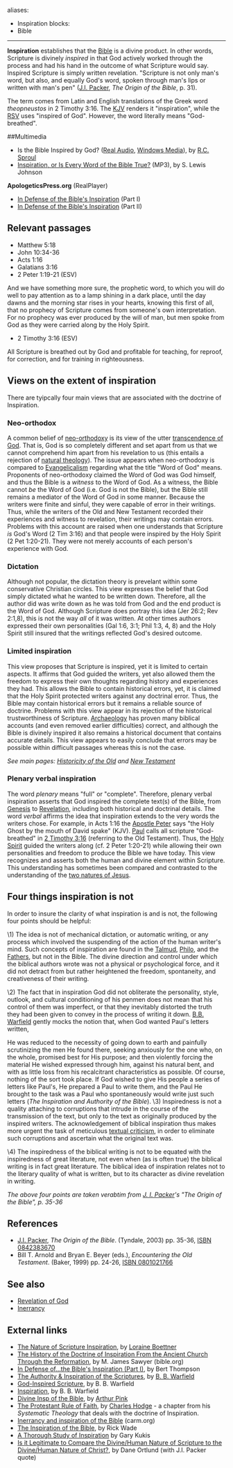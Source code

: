 aliases:
- Inspiration
blocks:
- Bible
---
**Inspiration** establishes that the [Bible](Bible "Bible") is a
divine product. In other words, Scripture is divinely *inspired* in
that God actively worked through the process and had his hand in
the outcome of what Scripture would say. Inspired Scripture is
simply written revelation. "Scripture is not only man's word, but
also, and equally God's word, spoken through man's lips or written
with man's pen" ([J.I. Packer](J.I._Packer "J.I. Packer"),
*The Origin of the Bible*, p. 31).

The term comes from Latin and English translations of the Greek
word *theopneustos* in 2 Timothy 3:16. The [KJV](KJV "KJV") renders
it "inspiration", while the [RSV](RSV "RSV") uses "inspired of
God". However, the word literally means "God-breathed".

##Multimedia

-   Is the Bible Inspired by God?
    ([Real Audio](http://broadcast.ligonier.org/playlists/rym20051026.m3u),
    [Windows Media](http://broadcast.ligonier.org/playlists/rym20051026.asx)),
    by [R.C. Sproul](R.C._Sproul "R.C. Sproul")
-   [Inspiration, or Is Every Word of the Bible True?](http://www.believerschapeldallas.org/audio/slj-69_systematic-theology/006_SLJ_69_32K.mp3)
    (MP3), by S. Lewis Johnson

**ApologeticsPress.org** (RealPlayer)

-   [In Defense of the Bible's Inspiration](http://www.apologeticspress.org/audio/rsf1-l08.rm)
    (Part I)
-   [In Defense of the Bible's Inspiration](http://www.apologeticspress.org/audio/rsf1-l09.rm)
    (Part II)

## Relevant passages

-   Matthew 5:18
-   John 10:34-36
-   Acts 1:16
-   Galatians 3:16
-   2 Peter 1:19-21 (ESV)

And we have something more sure, the prophetic word, to which you
will do well to pay attention as to a lamp shining in a dark place,
until the day dawns and the morning star rises in your hearts,
knowing this first of all, that no prophecy of Scripture comes from
someone's own interpretation. For no prophecy was ever produced by
the will of man, but men spoke from God as they were carried along
by the Holy Spirit.
-   2 Timothy 3:16 (ESV)

All Scripture is breathed out by God and profitable for teaching,
for reproof, for correction, and for training in righteousness.
## Views on the extent of inspiration

There are tyipcally four main views that are associated with the
doctrine of Inspiration.

### Neo-orthodox

A common belief of [neo-orthodoxy](Neo-orthodoxy "Neo-orthodoxy")
is its view of the utter
[transcendence of God](Transcendence_of_God "Transcendence of God").
That is, God is so completely different and set apart from us that
we cannot comprehend him apart from his revelation to us (this
entails a rejection of
[natural theology](Natural_theology "Natural theology")). The issue
appears when neo-orthodoxy is compared to
[Evangelicalism](Evangelicalism "Evangelicalism") regarding what
the title "Word of God" means. Proponents of neo-orthodoxy claimed
the Word of God was God himself, and thus the Bible is a *witness*
to the Word of God. As a witness, the Bible cannot *be* the Word of
God (i.e. God is not the Bible), but the Bible still remains a
mediator of the Word of God in some manner. Because the writers
were finite and sinful, they were capable of error in their
writings. Thus, while the writers of the Old and New Testament
recorded their experiences and witness to revelation, their
writings may contain errors. Problems with this account are raised
when one understands that Scripture *is* God's Word (2 Tim 3:16)
and that people were inspired by the Holy Spirit (2 Pet 1:20-21).
They were not merely accounts of each person's experience with
God.

### Dictation

Although not popular, the dictation theory is prevelant within some
conservative Christian circles. This view expresses the belief that
God simply dictated what he wanted to be written down. Therefore,
all the author did was write down as he was told from God and the
end product is the Word of God. Although Scripture does portray
this idea (Jer 26:2; Rev 2:1,8), this is not the way *all* of it
was written. At other times authors expressed their own
personalities (Gal 1:6, 3:1; Phil 1:3, 4, 8) and the Holy Spirit
still insured that the writings reflected God's desired outcome.

### Limited inspiration

This view proposes that Scripture is inspired, yet it is limited to
certain aspects. It affirms that God guided the writers, yet also
allowed them the freedom to express their own thoughts regarding
history and experiences they had. This allows the Bible to contain
historical errors, yet, it is claimed that the Holy Spirit
protected writers against any doctrinal error. Thus, the Bible may
contain historical errors but it remains a reliable source of
doctrine. Problems with this view appear in its rejection of the
historical trustworthiness of Scripture.
[Archaeology](Biblical_archaeology "Biblical archaeology") has
proven many biblical accounts (and even removed earlier
difficulties) correct, and although the Bible is divinely inspired
it also remains a historical document that contains accurate
details. This view appears to easily conclude that errors may be
possible within difficult passages whereas this is not the case.

*See main pages: [Historicity of the Old](Historicity_of_the_Old_Testament "Historicity of the Old Testament") and [New Testament](Historicity_of_the_New_Testament "Historicity of the New Testament")*
### Plenary verbal inspiration

The word *plenary* means "full" or "complete". Therefore, plenary
verbal inspiration asserts that God inspired the complete text(s)
of the Bible, from [Genesis](Genesis "Genesis") to
[Revelation](Book_of_Revelation "Book of Revelation"), including
both historical and doctrinal details. The word *verbal* affirms
the idea that inspiration extends to the very words the writers
chose. For example, in Acts 1:16 the [Apostle Peter](Peter "Peter")
says "the Holy Ghost by the mouth of David spake" (KJV).
[Paul](Paul "Paul") calls all scripture "God-breathed" in
[2 Timothy 3:16](2_Timothy_3#16 "2 Timothy 3") (referring to the
Old Testament). Thus, the [Holy Spirit](Holy_Spirit "Holy Spirit")
guided the writers along (cf. 2 Peter 1:20-21) while allowing their
own personalities and freedom to produce the Bible we have today.
This view recognizes and asserts both the human and divine element
within Scripture. This understanding has sometimes been compared
and contrasted to the understanding of the
[two natures of Jesus](Two_natures_of_Jesus "Two natures of Jesus").

## Four things inspiration is not

In order to insure the clarity of what inspiration is and is not,
the following four points should be helpful:

\1) The idea is not of mechanical dictation, or automatic writing,
 or any process which involved the suspending of the action of the
 human writer's mind. Such concepts of inspiration are found in the
 [Talmud](Talmud "Talmud"),
 [Philo](index.php?title=Philo&action=edit&redlink=1 "Philo (page does not exist)"),
 and the [Fathers](Early_church_fathers "Early church fathers"), but
 not in the Bible. The divine direction and control under which the
 biblical authors wrote was not a physical or psychological force,
 and it did not detract from but rather heightened the freedom,
 spontaneity, and creativeness of their writing.

\2) The fact that in inspiration God did not obliterate the
 personality, style, outlook, and cultural conditioning of his
 penmen does not mean that his control of them was imperfect, or
 that they inevitably distorted the truth they had been given to
 convey in the process of writing it down.
 [B.B. Warfield](B.B._Warfield "B.B. Warfield") gently mocks the
 notion that, when God wanted Paul's letters written,

He was reduced to the necessity of going down to earth and
painfully scrutinizing the men He found there, seeking anxiously
for the one who, on the whole, promised best for His purpose; and
then violently forcing the material He wished expressed through
him, against his natural bent, and with as little loss from his
recalcitrant characteristics as possible. Of course, nothing of the
sort took place. If God wished to give His people a series of
letters like Paul's, He prepared a Paul to write them, and the Paul
He brought to the task was a Paul who spontaneously would write
just such letters (*The Inspiration and Authority of the Bible*).
\3) Inspiredness is not a quality attaching to corruptions that
 intrude in the course of the transmission of the text, but only to
 the text as originally produced by the inspired writers. The
 acknowledgement of biblical inspiration thus makes more urgent the
 task of meticulous
 [textual criticism](Textual_Criticism "Textual Criticism"), in
 order to eliminate such corruptions and ascertain what the original
 text was.

\4) The inspiredness of the biblical writing is not to be equated
 with the inspiredness of great literature, not even when (as is
 often true) the biblical writing is in fact great literature. The
 biblical idea of inspiration relates not to the literary quality of
 what is written, but to its character as divine revelation in
 writing.

*The above four points are taken verabtim from [J. I. Packer](J._I._Packer "J. I. Packer")'s "The Origin of the Bible", p. 35-36*
## References

-   [J.I. Packer](J.I._Packer "J.I. Packer"),
    *The Origin of the Bible*. (Tyndale, 2003) pp. 35-36,
    [ISBN 0842383670](http://www.theopedia.com/Special:BookSources/0842383670)
-   Bill T. Arnold and Bryan E. Beyer (eds.),
    *Encountering the Old Testament*. (Baker, 1999) pp. 24-26,
    [ISBN 0801021766](http://www.theopedia.com/Special:BookSources/0801021766)

## See also

-   [Revelation of God](Revelation_of_God "Revelation of God")
-   [Inerrancy](Inerrancy "Inerrancy")

## External links

-   [The Nature of Scripture Inspiration](http://www.caledonianfire.org/caledonianfire/Boettner/scripture/bible1.htm),
    by [Loraine Boettner](Loraine_Boettner "Loraine Boettner")
-   [The History of the Doctrine of Inspiration From the Ancient Church Through the Reformation](http://www.bible.org/page.asp?page_id=688),
    by M. James Sawyer (bible.org)
-   [In Defense of...the Bible's Inspiration (Part I)](http://www.apologeticspress.org/articles/2466),
    by Bert Thompson
-   [The Authority & Inspiration of the Scriptures](http://homepage.mac.com/shanerosenthal/reformationink/bbwauthority.htm),
    by [B. B. Warfield](B._B._Warfield "B. B. Warfield")
-   [God-Inspired Scripture](http://www.aomin.org/THEOPNEU.html),
    by B. B. Warfield
-   [Inspiration](http://www.bible-researcher.com/warfield3.html),
    by B. B. Warfield
-   [Divine Insp of the Bible](http://www.ccel.org/ccel/pink/inspiration.toc.html),
    by [Arthur Pink](Arthur_Pink "Arthur Pink")
-   [The Protestant Rule of Faith](http://www.dabar.org/Theology/Hodge/HodgeV1/Int_C06.htm),
    by [Charles Hodge](Charles_Hodge "Charles Hodge") - a chapter from
    his *Systematic Theology* that deals with the doctrine of
    Inspiration.
-   [Inerrancy and inspiration of the Bible](http://www.carm.org/evidence/inspiration.htm)
    (carm.org)
-   [The Inspiration of the Bible](http://www.leaderu.com/orgs/probe/docs/inspiration.html),
    by Rick Wade
-   [A Thorough Study of Inspiration](http://kukis.org/Inspiration/StudyInspiration.htm#Biblical%20Claims%20for%20Inspiration)
    by Gary Kukis
-   [Is it Legitimate to Compare the Divine/Human Nature of Scripture to the Divine/Human Nature of Christ?](http://dogmadoxa.blogspot.com/2011/10/is-it-legitimate-to-compare-divinehuman.html), by Dane Ortlund (with J.I. Packer quote)